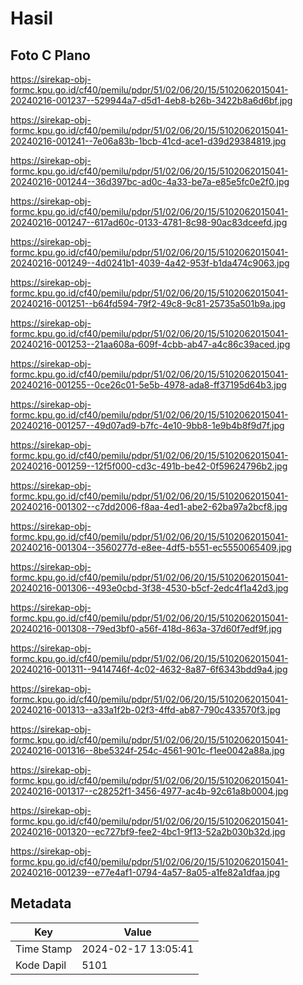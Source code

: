 # Hasil

## Foto C Plano

https://sirekap-obj-formc.kpu.go.id/cf40/pemilu/pdpr/51/02/06/20/15/5102062015041-20240216-001237--529944a7-d5d1-4eb8-b26b-3422b8a6d6bf.jpg

https://sirekap-obj-formc.kpu.go.id/cf40/pemilu/pdpr/51/02/06/20/15/5102062015041-20240216-001241--7e06a83b-1bcb-41cd-ace1-d39d29384819.jpg

https://sirekap-obj-formc.kpu.go.id/cf40/pemilu/pdpr/51/02/06/20/15/5102062015041-20240216-001244--36d397bc-ad0c-4a33-be7a-e85e5fc0e2f0.jpg

https://sirekap-obj-formc.kpu.go.id/cf40/pemilu/pdpr/51/02/06/20/15/5102062015041-20240216-001247--617ad60c-0133-4781-8c98-90ac83dceefd.jpg

https://sirekap-obj-formc.kpu.go.id/cf40/pemilu/pdpr/51/02/06/20/15/5102062015041-20240216-001249--4d0241b1-4039-4a42-953f-b1da474c9063.jpg

https://sirekap-obj-formc.kpu.go.id/cf40/pemilu/pdpr/51/02/06/20/15/5102062015041-20240216-001251--b64fd594-79f2-49c8-9c81-25735a501b9a.jpg

https://sirekap-obj-formc.kpu.go.id/cf40/pemilu/pdpr/51/02/06/20/15/5102062015041-20240216-001253--21aa608a-609f-4cbb-ab47-a4c86c39aced.jpg

https://sirekap-obj-formc.kpu.go.id/cf40/pemilu/pdpr/51/02/06/20/15/5102062015041-20240216-001255--0ce26c01-5e5b-4978-ada8-ff37195d64b3.jpg

https://sirekap-obj-formc.kpu.go.id/cf40/pemilu/pdpr/51/02/06/20/15/5102062015041-20240216-001257--49d07ad9-b7fc-4e10-9bb8-1e9b4b8f9d7f.jpg

https://sirekap-obj-formc.kpu.go.id/cf40/pemilu/pdpr/51/02/06/20/15/5102062015041-20240216-001259--12f5f000-cd3c-491b-be42-0f59624796b2.jpg

https://sirekap-obj-formc.kpu.go.id/cf40/pemilu/pdpr/51/02/06/20/15/5102062015041-20240216-001302--c7dd2006-f8aa-4ed1-abe2-62ba97a2bcf8.jpg

https://sirekap-obj-formc.kpu.go.id/cf40/pemilu/pdpr/51/02/06/20/15/5102062015041-20240216-001304--3560277d-e8ee-4df5-b551-ec5550065409.jpg

https://sirekap-obj-formc.kpu.go.id/cf40/pemilu/pdpr/51/02/06/20/15/5102062015041-20240216-001306--493e0cbd-3f38-4530-b5cf-2edc4f1a42d3.jpg

https://sirekap-obj-formc.kpu.go.id/cf40/pemilu/pdpr/51/02/06/20/15/5102062015041-20240216-001308--79ed3bf0-a56f-418d-863a-37d60f7edf9f.jpg

https://sirekap-obj-formc.kpu.go.id/cf40/pemilu/pdpr/51/02/06/20/15/5102062015041-20240216-001311--9414746f-4c02-4632-8a87-6f6343bdd9a4.jpg

https://sirekap-obj-formc.kpu.go.id/cf40/pemilu/pdpr/51/02/06/20/15/5102062015041-20240216-001313--a33a1f2b-02f3-4ffd-ab87-790c433570f3.jpg

https://sirekap-obj-formc.kpu.go.id/cf40/pemilu/pdpr/51/02/06/20/15/5102062015041-20240216-001316--8be5324f-254c-4561-901c-f1ee0042a88a.jpg

https://sirekap-obj-formc.kpu.go.id/cf40/pemilu/pdpr/51/02/06/20/15/5102062015041-20240216-001317--c28252f1-3456-4977-ac4b-92c61a8b0004.jpg

https://sirekap-obj-formc.kpu.go.id/cf40/pemilu/pdpr/51/02/06/20/15/5102062015041-20240216-001320--ec727bf9-fee2-4bc1-9f13-52a2b030b32d.jpg

https://sirekap-obj-formc.kpu.go.id/cf40/pemilu/pdpr/51/02/06/20/15/5102062015041-20240216-001239--e77e4af1-0794-4a57-8a05-a1fe82a1dfaa.jpg


## Metadata

| Key        | Value               |
| ---------- | ------------------- |
| Time Stamp | 2024-02-17 13:05:41 |
| Kode Dapil | 5101                |



